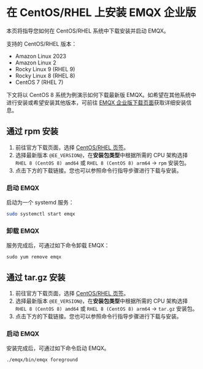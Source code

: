 # 在 CentOS/RHEL 上安装 EMQX 企业版

本页将指导您如何在 CentOS/RHEL 系统中下载安装并启动 EMQX。

支持的 CentOS/RHEL 版本：

- Amazon Linux 2023
- Amazon Linux 2
- Rocky Linux 9 (RHEL 9)
- Rocky Linux 8 (RHEL 8)
- CentOS 7 (RHEL 7)

下文将以 CentOS 8 系统为例演示如何下载最新版 EMQX。如希望在其他系统中进行安装或希望安装其他版本，可前往 [EMQX 企业版下载页面](https://www.emqx.com/zh/downloads-and-install/enterprise)获取详细安装信息。

## 通过 rpm 安装

1. 前往官方下载页面，选择 [CentOS/RHEL 页签](https://www.emqx.com/zh/downloads-and-install/enterprise?os=RHEL)。
2. 选择最新版本 `@EE_VERSION@`，在**安装包类型**中根据所需的 CPU 架构选择 `RHEL 8 (CentOS 8) amd64` 或 `RHEL 8 (CentOS 8) arm64` -> `rpm` 安装包。
3. 点击下方的下载链接。您也可以参照命令行指导步骤进行下载与安装。

### 启动 EMQX

启动为一个 systemd 服务：

```bash
sudo systemctl start emqx
```

### 卸载 EMQX

服务完成后，可通过如下命令卸载 EMQX：

```shell
sudo yum remove emqx
```

## 通过 tar.gz 安装


1. 前往官方下载页面，选择 [CentOS/RHEL 页签](https://www.emqx.com/zh/downloads-and-install/enterprise?os=RHEL)。
2. 选择最新版本 `@EE_VERSION@`，在**安装包类型**中根据所需的 CPU 架构选择 `RHEL 8 (CentOS 8) amd64` 或 `RHEL 8 (CentOS 8) arm64` -> `tar.gz` 安装包。
3. 点击下方的下载链接。您也可以参照命令行指导步骤进行下载与安装。

### 启动 EMQX

安装完成后，可通过如下命令启动 EMQX。

```
./emqx/bin/emqx foreground
```
